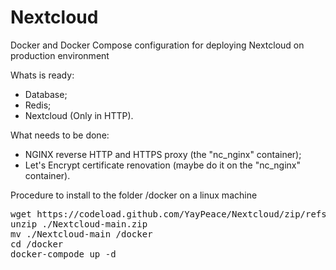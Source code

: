 # Nextcloud
Docker and Docker Compose configuration for deploying Nextcloud on production environment

Whats is ready:
- Database;
- Redis;
- Nextcloud (Only in HTTP).

What needs to be done:
- NGINX reverse HTTP and HTTPS proxy (the "nc_nginx" container);
- Let's Encrypt certificate renovation (maybe do it on the "nc_nginx" container).


Procedure to install to the folder /docker on a linux machine
<pre>
wget https://codeload.github.com/YayPeace/Nextcloud/zip/refs/heads/main
unzip ./Nextcloud-main.zip
mv ./Nextcloud-main /docker
cd /docker
docker-compode up -d
</pre>
